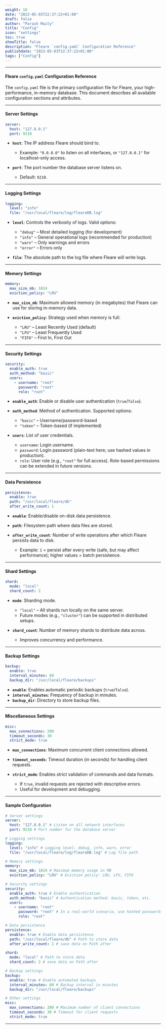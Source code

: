 ```yaml
---
weight: 10
date: "2023-05-03T22:37:22+01:00"
draft: false
author: "Parash Maity"
title: "Config"
icon: "settings"
toc: true
showTitle: false
description: "Fleare `config.yaml` Configuration Reference"
publishdate: "2023-05-03T22:37:22+01:00"
tags: ["Config"]
---
```


---

#### Fleare `config.yaml` Configuration Reference

The `config.yaml` file is the primary configuration file for Fleare, your high-performance, in-memory database. This document describes all available configuration sections and attributes.

---

#### Server Settings

```yaml
server:
  host: "127.0.0.1"
  port: 9210
```

* **`host`**: The IP address Fleare should bind to.

  * Example: `"0.0.0.0"` to listen on all interfaces, or `"127.0.0.1"` for localhost-only access.
* **`port`**: The port number the database server listens on.

  * Default: `9210`.

---

#### Logging Settings

```yaml
logging:
  level: "info"
  file: "/usr/local/fleare/log/fleareDB.log"
```

* **`level`**: Controls the verbosity of logs. Valid options:

  * `"debug"` – Most detailed logging (for development)
  * `"info"` – General operational logs (recommended for production)
  * `"warn"` – Only warnings and errors
  * `"error"` – Errors only
* **`file`**: The absolute path to the log file where Fleare will write logs.

---

#### Memory Settings

```yaml
memory:
  max_size_mb: 1024
  eviction_policy: "LRU"
```

* **`max_size_mb`**: Maximum allowed memory (in megabytes) that Fleare can use for storing in-memory data.
* **`eviction_policy`**: Strategy used when memory is full:

  * `"LRU"` – Least Recently Used (default)
  * `"LFU"` – Least Frequently Used
  * `"FIFO"` – First In, First Out

---

#### Security Settings

```yaml
security:
  enable_auth: true
  auth_method: "basic"
  users:
    - username: "root"
      password: "root"
      role: "root"
```

* **`enable_auth`**: Enable or disable user authentication (`true`/`false`).
* **`auth_method`**: Method of authentication. Supported options:

  * `"basic"` – Username/password-based
  * `"token"` – Token-based (if implemented)
* **`users`**: List of user credentials.

  * `username`: Login username.
  * `password`: Login password (plain-text here; use hashed values in production).
  * `role`: User role (e.g., `"root"` for full access). Role-based permissions can be extended in future versions.

---

#### Data Persistence

```yaml
persistence:
  enable: true
  path: "/usr/local/fleare/db"
  after_write_count: 1
```

* **`enable`**: Enable/disable on-disk data persistence.
* **`path`**: Filesystem path where data files are stored.
* **`after_write_count`**: Number of write operations after which Fleare persists data to disk.

  * Example: `1` = persist after every write (safe, but may affect performance); higher values = batch persistence.

---

#### Shard Settings

```yaml
shard:
  mode: "local"
  shard_count: 2
```

* **`mode`**: Sharding mode.

  * `"local"` – All shards run locally on the same server.
  * Future modes (e.g., `"cluster"`) can be supported in distributed setups.
* **`shard_count`**: Number of memory shards to distribute data across.

  * Improves concurrency and performance.

---

#### Backup Settings

```yaml
backup:
  enable: true
  interval_minutes: 60
  backup_dir: "/usr/local/fleare/backups"
```

* **`enable`**: Enables automatic periodic backups (`true`/`false`).
* **`interval_minutes`**: Frequency of backup in minutes.
* **`backup_dir`**: Directory to store backup files.

---

#### Miscellaneous Settings

```yaml
misc:
  max_connections: 200
  timeout_seconds: 30
  strict_mode: true
```

* **`max_connections`**: Maximum concurrent client connections allowed.
* **`timeout_seconds`**: Timeout duration (in seconds) for handling client requests.
* **`strict_mode`**: Enables strict validation of commands and data formats.

  * If `true`, invalid requests are rejected with descriptive errors.
  * Useful for development and debugging.

---

#### Sample Configuration

```yaml
# Server settings
server:
  host: "127.0.0.1" # Listen on all network interfaces
  port: 9210 # Port number for the database server

# Logging settings
logging:
  level: "info" # Logging level: debug, info, warn, error
  file: "/usr/local/fleare/log/fleareDB.log" # Log file path

# Memory settings
memory:
  max_size_mb: 1024 # Maximum memory usage in MB
  eviction_policy: "LRU" # Eviction policy: LRU, LFU, FIFO

# Security settings
security:
  enable_auth: true # Enable authentication
  auth_method: "basic" # Authentication method: basic, token, etc.
  users:
    - username: "root"
      password: "root" # In a real-world scenario, use hashed passwords!
      role: "root"

# Data persistence
persistence:
  enable: true # Enable data persistence
  path: "/usr/local/fleare/db" # Path to store data
  after_write_count: 1 # save data on Path after

shard:
  mode: "local" # Path to store data
  shard_count: 2 # save data on Path after

# Backup settings
backup:
  enable: true # Enable automated backups
  interval_minutes: 60 # Backup interval in minutes
  backup_dir: "/usr/local/fleare/backups"

# Other settings
misc:
  max_connections: 200 # Maximum number of client connections
  timeout_seconds: 30 # Timeout for client requests
  strict_mode: true

```

---

